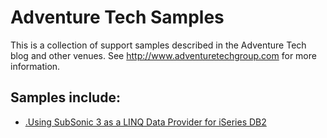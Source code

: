 Adventure Tech Samples
======================

This is a collection of support samples described in the Adventure Tech blog and other venues. See http://www.adventuretechgroup.com for more information.

Samples include:
----------------

* [.Using SubSonic 3 as a LINQ Data Provider for iSeries DB2](http://www.adventuretechgroup.com/blog/)
